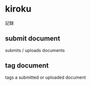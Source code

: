 # kiroku
記録


## submit document
submits / uploads documents

## tag document
tags a submitted or uploaded document